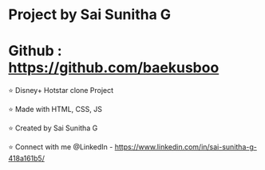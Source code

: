 # Project by Sai Sunitha G
# Github : https://github.com/baekusboo

:star: Disney+ Hotstar clone Project

:star: Made with HTML, CSS, JS

:star: Created by Sai Sunitha G

:star: Connect with me @LinkedIn - https://www.linkedin.com/in/sai-sunitha-g-418a161b5/
